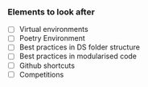  ### Elements to look after

- [ ]  Virtual environments 
- [ ]  Poetry Environment
- [ ]  Best practices in DS folder structure 
- [ ] Best practices in modularised code
- [ ] Github shortcuts 
- [ ] Competitions
